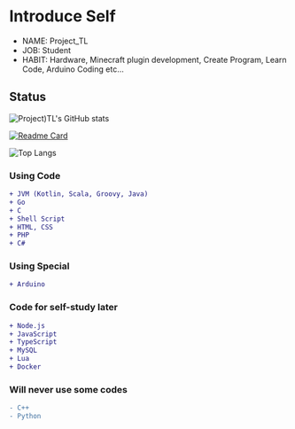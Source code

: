 # Introduce Self
* NAME: Project_TL
* JOB: Student
* HABIT: Hardware, Minecraft plugin development, Create Program, Learn Code, Arduino Coding etc...

## Status
![Project)TL's GitHub stats](https://github-readme-stats.vercel.app/api?username=ProjectTL12345&show_icons=true&theme=dark)

[![Readme Card](https://github-readme-stats.vercel.app/api/pin/?username=ProjectTL12345&repo=List&theme=dark)](https://github.com/ProjectTL12345/List)

![Top Langs](https://github-readme-stats.vercel.app/api/top-langs/?username=ProjectTL12345&langs_count=10&theme=dark)

### Using Code
```diff
+ JVM (Kotlin, Scala, Groovy, Java)
+ Go
+ C
+ Shell Script
+ HTML, CSS
+ PHP
+ C#
```
### Using Special
```diff
+ Arduino
```

### Code for self-study later
```diff
+ Node.js
+ JavaScript
+ TypeScript
+ MySQL
+ Lua
+ Docker
```

### Will never use some codes
```diff
- C++
- Python
```
